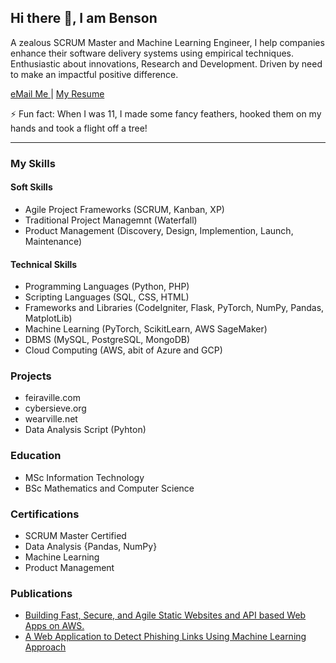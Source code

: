 ## Hi there 👋, I am Benson

A zealous SCRUM Master and Machine Learning Engineer, I help companies enhance their software delivery systems using empirical techniques. Enthusiastic about innovations, Research and Development. Driven by need to make an impactful positive difference.

<a href= "mailto: bensonspage@gmail.com"> eMail Me </a> | [My Resume](https://drive.google.com/file/d/1FLAf_-sA6ei2zygQQG2Jgmd5X1wQPN2E/view?usp=drive_link)

⚡ Fun fact: When I was 11, I made some fancy feathers, hooked them on my hands and took a flight off a tree!
<hr />

### My Skills
      
#### Soft Skills
  * Agile Project Frameworks (SCRUM, Kanban, XP)
  * Traditional Project Managemnt (Waterfall)
  * Product Management (Discovery, Design, Implemention, Launch, Maintenance)

#### Technical Skills
  * Programming Languages (Python, PHP)
  * Scripting Languages (SQL, CSS, HTML)
  * Frameworks and Libraries (CodeIgniter, Flask, PyTorch, NumPy, Pandas, MatplotLib)
  * Machine Learning (PyTorch, ScikitLearn, AWS SageMaker)
  * DBMS (MySQL, PostgreSQL, MongoDB)
  * Cloud Computing (AWS, abit of Azure and GCP)


### Projects
* feiraville.com
* cybersieve.org
* wearville.net
* Data Analysis Script (Pyhton)

### Education
* MSc Information Technology
* BSc Mathematics and Computer Science

### Certifications
* SCRUM Master Certified
* Data Analysis {Pandas, NumPy}
* Machine Learning
* Product Management

### Publications
* [Building Fast, Secure, and Agile Static Websites and API based Web Apps on AWS.](https://medium.com/@bensonspage/building-fast-secure-and-agile-static-websites-and-api-based-web-apps-on-aws-bb33a88985c5)
* [A Web Application to Detect Phishing Links Using Machine Learning Approach](https://papers.ssrn.com/sol3/papers.cfm?abstract_id=4578347)


<!--
**BensonsPage/bensonspage** is a ✨ _special_ ✨ repository because its `README.md` (this file) appears on your GitHub profile.

Here are some ideas to get you started:

- 🔭 I’m currently working on ...
- 🌱 I’m currently learning ...
- 👯 I’m looking to collaborate on ...
- 🤔 I’m looking for help with ...
- 💬 Ask me about ...
- 📫 How to reach me: ...
- 😄 Pronouns: ...
- ⚡ Fun fact: ...
-->
